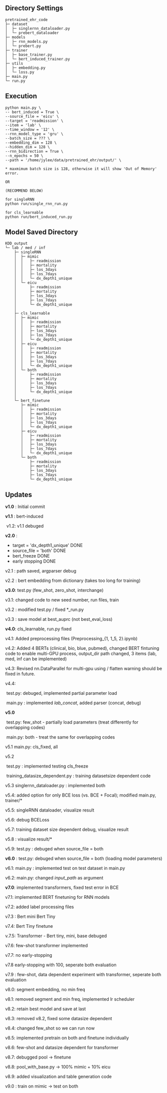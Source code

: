 ##  Directory Settings

```
pretrained_ehr_code
├─ dataset
│  ├─ singlernn_dataloader.py
│  └─ prebert_dataloader 
├─ models
│  ├─ rnn_models.py
│  └─ prebert.py
├─ trainer
│  ├─ base_trainer.py
│  └─ bert_induced_trainer.py
├─ utils
│  ├─ embedding.py
│  └─ loss.py
├─ main.py
└─ run.py
```

## Execution
```ar
python main.py \
-- bert_induced = True \ 
--source_file = 'eicu' \ 
--target = 'readmission' \ 
--item = 'lab' \ 
--time_window = '12' \ 
--rnn_model_type = 'gru' \ 
--batch_size = ??? \ 
--embedding_dim = 128 \ 
--hidden_dim = 128 \ 
--rnn_bidirection = True \
--n_epochs = 50 \ 
--path = '/home/jylee/data/pretrained_ehr/output/' \

* maxmimum batch size is 128, otherwise it will show 'Out of Memory' error.

OR

(RECOMMEND BELOW)

for singleRNN
python run/single_rnn_run.py

for cls_learnable
python run/bert_induced_run.py

```



## Model Saved Directory

```
KDD_output
└─ lab / med / inf
	├─ singleRNN
	│  ├─ mimic
	│  │   ├─ readmission
	│  │   ├─ mortality
    │  │   ├─ los_3days
    │  │   ├─ los_7days
    │  │   └─ dx_depth1_unique
    │  └─ eicu 
    │      ├─ readmission
    │      ├─ mortality
    │      ├─ los_3days
    │      ├─ los_7days
    │      └─ dx_depth1_unique
    │
    ├─ cls_learnable 
    │  ├─ mimic
    │  │   ├─ readmission
    │  │   ├─ mortality
    │  │   ├─ los_3days
    │  │   ├─ los_7days
    │  │   └─ dx_depth1_unique
    │  ├─ eicu
    │  │   ├─ readmission
    │  │   ├─ mortality
    │  │   ├─ los_3days
    │  │   ├─ los_7days
    │  │   └─ dx_depth1_unique
    │  └─ both
    │      ├─ readmission
    │      ├─ mortality
    │      ├─ los_3days
    │      ├─ los_7days
    │      └─ dx_depth1_unique
    │
    └─ bert_finetune
       ├─ mimic
       │   ├─ readmission
       │   ├─ mortality
       │   ├─ los_3days
       │   ├─ los_7days
       │   └─ dx_depth1_unique
       ├─ eicu
       │   ├─ readmission
       │   ├─ mortality
       │   ├─ los_3days
       │   ├─ los_7days
       │   └─ dx_depth1_unique
       └─ both
           ├─ readmission
           ├─ mortality
           ├─ los_3days
           ├─ los_7days
           └─ dx_depth1_unique

```



## Updates

**v1.0** : Initial commit

**v1.1** : bert-induced

​	v1.2:  v1.1 debuged

**v2.0** :

- target = 'dx_depth1_unique'  DONE
- source_file = 'both'  DONE 
- bert_freeze  DONE
- early stopping DONE

v2.1 : path saved, argparser debug

v2.2 : bert embedding from dictionary (takes too long for training)



**v3.0**: test.py (few_shot, zero_shot, interchange)

v3.1: changed code to new seed number, run files, train 

v3.2 : modified test.py / fixed *_run.py

v3.3 : save model at best_auprc (not best_eval_loss)



**v4.0**: cls_learnable, run.py fixed

v4.1: Added preprocessing files (Preprocessing_{1, 1_5, 2}.ipynb) 

v4.2: Added 4 BERTs (clinical, bio, blue, pubmed), changed BERT fintuning code to enable multi-GPU process, output_dir path changed, 3 items (lab, med, inf can be implemented)

v4.3: Revised nn.DataParallel for multi-gpu using / flatten warning should be fixed in future.

v4.4: 

​	test.py: debuged,  implemented partial parameter load

​	main.py : implemented *lab_concat*, added parser (concat, debug)

**v5.0**

​	test.py: few_shot - partially load parameters (treat differently for overlapping codes)

​	main.py: both - treat the same for overlapping codes

v5.1 main.py: cls_fixed, all

v5.2

​	test.py : implemented testing cls_freeze

​	training_datasize_dependent.py : training datasetsize dependent code

v5.3  singlernn_dataloader.py : implemented both

v5.4: added option for only BCE loss (vs. BCE + Focal); modified main.py, trainer/*

v5.5: singleRNN dataloader, visualize result 

v5.6: debug BCELoss 

v5.7: training dataset size dependent debug, visualize result 

v5.8 : visualize result/*

v5.9: test.py : debuged when source_file = both

**v6.0** : test.py: debuged when source_file = both (loading model parameters)

v6.1: main.py : implemented test on test dataset in main.py

v6.2: main.py: changed *input_path* as argument

**v7.0**: implemented transformers, fixed test error in BCE 

v7.1: implemented BERT finetuning for RNN models

v7.2: added label processing files

v7.3 : Bert mini Bert Tiny

v7.4: Bert Tiny finetune

v.7.5: Transformer - Bert tiny, mini, base debuged

v7.6: few-shot transformer implemented

v7.7: no early-stopping

v7.8 early-stopping with 100, seperate both evaluation

v7.9 : few-shot, data dependent experiment with transformer, seperate both evaluation

v8.0: segment embedding, no min freq

v8.1: removed segment and min freq, implemented lr scheduler

v8.2: retain best model and save at last

v8.3: removed v8.2, fixed some datasize dependent  

v8.4: changed few_shot so we can run now

v8.5: implemented pretrain on both and finetune individually

v8.6: few-shot and datasize dependent for transformer

v8.7: debugged pool -> finetune

v8.8: pool_with_base.py   -> 100% mimic + 10% eicu

v8.9: added visualization and table generation code

v9.0 : train on mimic -> test on both